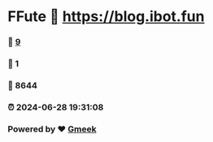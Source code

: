 # FFute :link: https://blog.ibot.fun 
### :page_facing_up: [9](https://blog.ibot.fun/tag.html) 
### :speech_balloon: 1 
### :hibiscus: 8644 
### :alarm_clock: 2024-06-28 19:31:08 
### Powered by :heart: [Gmeek](https://github.com/Meekdai/Gmeek)
